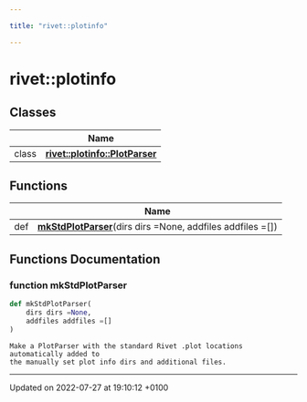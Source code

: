 ```yaml
---

title: "rivet::plotinfo"

---
```


# rivet::plotinfo



## Classes

|                | Name           |
| -------------- | -------------- |
| class | **[rivet::plotinfo::PlotParser](http://example.org/classes/classrivet_1_1plotinfo_1_1plotparser/)**  |

## Functions

|                | Name           |
| -------------- | -------------- |
| def | **[mkStdPlotParser](http://example.org/namespaces/namespacerivet_1_1plotinfo/#function-mkstdplotparser)**(dirs dirs =None, addfiles addfiles =[]) |


## Functions Documentation

### function mkStdPlotParser

```python
def mkStdPlotParser(
    dirs dirs =None,
    addfiles addfiles =[]
)
```




```
Make a PlotParser with the standard Rivet .plot locations automatically added to
the manually set plot info dirs and additional files.
```






-------------------------------

Updated on 2022-07-27 at 19:10:12 +0100